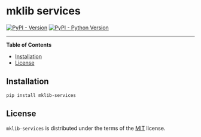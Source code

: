 # mklib services

[![PyPI - Version](https://img.shields.io/pypi/v/mklib-services.svg)](https://pypi.org/project/mklib-services)
[![PyPI - Python Version](https://img.shields.io/pypi/pyversions/mklib-services.svg)](https://pypi.org/project/mklib-services)

-----

**Table of Contents**

- [Installation](#installation)
- [License](#license)

## Installation

```console
pip install mklib-services
```

## License

`mklib-services` is distributed under the terms of the [MIT](https://spdx.org/licenses/MIT.html) license.
